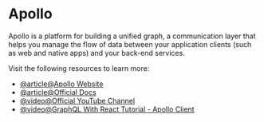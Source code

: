 # Apollo

Apollo is a platform for building a unified graph, a communication layer that helps you manage the flow of data between your application clients (such as web and native apps) and your back-end services.

Visit the following resources to learn more:

- [@article@Apollo Website](https://www.apollographql.com)
- [@article@Official Docs](https://www.apollographql.com/docs/)
- [@video@Official YouTube Channel](https://www.youtube.com/c/ApolloGraphQL/)
- [@video@GraphQL With React Tutorial - Apollo Client](https://www.youtube.com/watch?v=YyUWW04HwKY)
